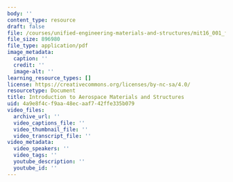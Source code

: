 ```yaml
---
body: ''
content_type: resource
draft: false
file: /courses/unified-engineering-materials-and-structures/mit16_001_f21_lec01.pdf
file_size: 896980
file_type: application/pdf
image_metadata:
  caption: ''
  credit: ''
  image-alt: ''
learning_resource_types: []
license: https://creativecommons.org/licenses/by-nc-sa/4.0/
resourcetype: Document
title: Introduction to Aerospace Materials and Structures
uid: 4a9e8f4c-f9aa-48ec-aaf7-42ffe335b079
video_files:
  archive_url: ''
  video_captions_file: ''
  video_thumbnail_file: ''
  video_transcript_file: ''
video_metadata:
  video_speakers: ''
  video_tags: ''
  youtube_description: ''
  youtube_id: ''
---
```

